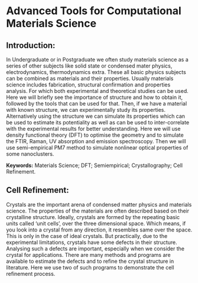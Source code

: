 # Advanced Tools for Computational Materials Science

## Introduction:

In Undergraduate or in Postgraduate we often study materials science as a series of other subjects like solid state or condensed mater physics, electrodynamics, thermodynamics extra. These all basic physics subjects can be combined as materials and their properties. Usually materials science includes fabrication, structural confirmation and properties analysis. For which both experimental and theoretical studies can be used. Here we will briefly see the importance of structure and how to obtain it, followed by the tools that can be used for that. Then, if we have a material with known structure, we can experimentally study its properties. Alternatively using the structure we can simulate its properties which can be used to estimate its potentiality as well as can be used to inter-correlate with the experimental results for better understanding. Here we will use density functional theory (DFT) to optimise the geometry and to simulate the FTIR, Raman, UV absorption and emission spectroscopy. Then we will use semi-empirical PM7 method to simulate nonlinear optical properties of some nanoclusters.

**Keywords:** Materials Science; DFT; Semiempirical; Crystallography; Cell Refinement.

## Cell Refinement:

Crystals are the important arena of condensed matter physics and materials science. The properties of the materials are often described based on their crystalline structure. Ideally, crystals are formed by the repeating basic units called ‘unit cells’, over the three dimensional space. Which means, if you look into a crystal from any direction, it resembles same over the space. This is only in the case of ideal crystals. But practically, due to the experimental limitations, crystals have some defects in their structure. Analysing such a defects are important, especially when we consider the crystal for applications. There are many methods and programs are available to estimate the defects and to refine the crystal structure in literature. Here we use two of such programs to demonstrate the cell refinement process.
